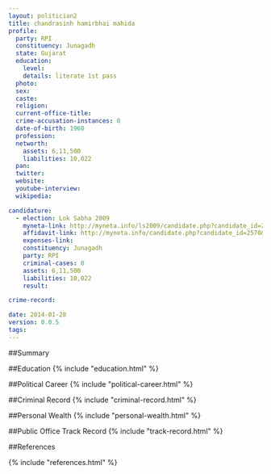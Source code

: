 ```yaml
---
layout: politician2
title: chandrasinh hamirbhai mahida
profile: 
  party: RPI
  constituency: Junagadh
  state: Gujarat
  education: 
    level: 
    details: literate 1st pass
  photo: 
  sex: 
  caste: 
  religion: 
  current-office-title: 
  crime-accusation-instances: 0
  date-of-birth: 1960
  profession: 
  networth: 
    assets: 6,11,500
    liabilities: 10,022
  pan: 
  twitter: 
  website: 
  youtube-interview: 
  wikipedia: 

candidature: 
  - election: Lok Sabha 2009
    myneta-link: http://myneta.info/ls2009/candidate.php?candidate_id=2570
    affidavit-link: http://myneta.info/candidate.php?candidate_id=2570&scan=original
    expenses-link: 
    constituency: Junagadh 
    party: RPI
    criminal-cases: 0
    assets: 6,11,500
    liabilities: 10,022
    result:  

crime-record: 

date: 2014-01-28
version: 0.0.5
tags: 
---
```

##Summary


##Education
{% include "education.html" %}


##Political Career
{% include "political-career.html" %}


##Criminal Record
{% include "criminal-record.html" %}


##Personal Wealth
{% include "personal-wealth.html" %}


##Public Office Track Record
{% include "track-record.html" %}


##References


{% include "references.html" %}